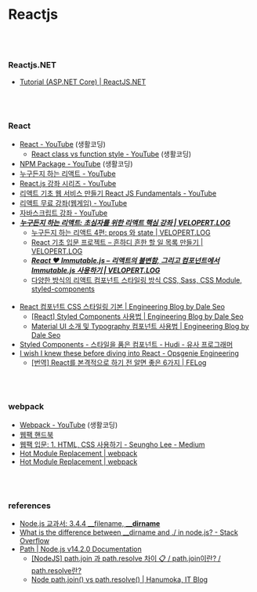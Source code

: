 Reactjs
==========


 <br/><br/>

### Reactjs.NET
- [Tutorial (ASP.NET Core) | ReactJS.NET](https://reactjs.net/tutorials/aspnetcore.html)


 <br/><br/>


### React
- [React - YouTube](https://www.youtube.com/playlist?list=PLuHgQVnccGMCRv6f8H9K5Xwsdyg4sFSdi) (생활코딩)
    - [React class vs function style - YouTube](https://www.youtube.com/playlist?list=PLuHgQVnccGMCEfBwnNGsJCQDiqSWI-edj) (생활코딩)
- [NPM Package - YouTube](https://www.youtube.com/playlist?list=PLuHgQVnccGMB4krR04ug5nEXJ3sAEOWDL) (생활코딩)
- [누구든지 하는 리액트 - YouTube](https://www.youtube.com/playlist?list=PL9FpF_z-xR_E4rxYMMZx5cOpwaiwCzWUH)
- [React.js 강좌 시리즈 - YouTube](https://www.youtube.com/playlist?list=PL9FpF_z-xR_GMujql3S_XGV2SpdfDBkeC)
- [리액트 기초 웹 서비스 만들기 React JS Fundamentals - YouTube](https://www.youtube.com/playlist?list=PL7jH19IHhOLOFTVD4R8FeZWkwpVi8-9Fv)
- [리액트 무료 강좌(웹게임) - YouTube](https://www.youtube.com/playlist?list=PLcqDmjxt30RtqbStQqk-eYMK8N-1SYIFn)
- [자바스크립트 강좌 - YouTube](https://www.youtube.com/playlist?list=PLcqDmjxt30Rtbxbh4eJREOVekql_kWVmu)
- [___누구든지 하는 리액트: 초심자를 위한 리액트 핵심 강좌 | VELOPERT.LOG___](https://velopert.com/3613)
    - [누구든지 하는 리액트 4편: props 와 state | VELOPERT.LOG](https://velopert.com/3629)
    - [React 기초 입문 프로젝트 – 흔하디 흔한 할 일 목록 만들기 | VELOPERT.LOG](https://velopert.com/3480)
    - [___React ❤️ Immutable.js – 리액트의 불변함, 그리고 컴포넌트에서 Immutable.js 사용하기 | VELOPERT.LOG___](https://velopert.com/3486)
    - [다양한 방식의 리액트 컴포넌트 스타일링 방식 CSS, Sass, CSS Module, styled-components](https://velog.io/@velopert/react-component-styling)  <br/><br/>
- [React 컴포넌트 CSS 스타일링 기본 | Engineering Blog by Dale Seo](https://www.daleseo.com/react-styling/)
    - [[React] Styled Components 사용법 | Engineering Blog by Dale Seo](https://www.daleseo.com/react-styled-components/)
    - [Material UI 소개 및 Typography 컴포넌트 사용법 | Engineering Blog by Dale Seo](https://www.daleseo.com/material-ui-typography/)
- [Styled Components - 스타일을 품은 컴포넌트 - Hudi - 유사 프로그래머](https://hudi.kr/styled-components-%EC%8A%A4%ED%83%80%EC%9D%BC%EC%9D%84-%ED%92%88%EC%9D%80-%EC%BB%B4%ED%8F%AC%EB%84%8C%ED%8A%B8/)
- [I wish I knew these before diving into React - Opsgenie Engineering](https://engineering.opsgenie.com/i-wish-i-knew-these-before-diving-into-react-301e0ee2e488)
    - [[번역] React를 본격적으로 하기 전 알면 좋은 6가지 | FELog](https://jaeyeophan.github.io/2018/01/02/React-tips-for-beginners/)


 <br/><br/>


### webpack
- [Webpack - YouTube](https://www.youtube.com/playlist?list=PLuHgQVnccGMChcT9IKopFDoAIoTA-03DA) (생활코딩)
- [웹팩 핸드북](https://joshua1988.github.io/webpack-guide/)
- [웹팩 입문: 1. HTML, CSS 사용하기 - Seungho Lee - Medium](https://medium.com/@shlee1353/%EC%9B%B9%ED%8C%A9-%EC%9E%85%EB%AC%B8-%EA%B0%80%EC%9D%B4%EB%93%9C%ED%8E%B8-html-css-%EC%82%AC%EC%9A%A9%EA%B8%B0-75d9fb6062e6)
- [Hot Module Replacement | webpack](https://webpack.js.org/concepts/hot-module-replacement/)
- [Hot Module Replacement | webpack](https://webpack.js.org/guides/hot-module-replacement/)



 <br/><br/>


### references
- [Node.js 교과서: 3.4.4 \_\_filename, __\_\_dirname__](https://thebook.io/006982/ch03/04/04/)
- [What is the difference between \_\_dirname and ./ in node.js? - Stack Overflow](https://stackoverflow.com/questions/8131344/what-is-the-difference-between-dirname-and-in-node-js)
- [Path | Node.js v14.2.0 Documentation](https://nodejs.org/api/path.html)
    - [[NodeJS] path.join 과 path.resolve 차이 📋 / path.join이란? / path.resolve란?](https://programming119.tistory.com/106)
    - [Node path.join() vs path.resolve() | Hanumoka, IT Blog](https://www.hanumoka.net/2018/11/08/node-20181108-node-path-join-vs-resolve/)


 <br/><br/>


